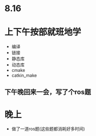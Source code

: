# 8.16
# 上下午按部就班地学
- 编译
- 链接
- 静态库
- 动态库
- cmake
- catkin_make
## 下午晚回来一会，写了个ros题
# 晚上
- 做了一道ros题(这些题都消耗好多时间)
